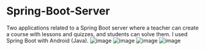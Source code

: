 # Spring-Boot-Server


Two applications related to a Spring Boot server where a teacher can create a course with lessons and quizzes, and students can solve them. I used Spring Boot with Android (Java).
![image](https://github.com/IordanIonut/MUsic-PLay-Backend/assets/81248387/679e1f84-4a55-4e3f-95ef-b0154fcd532e)
![image](https://github.com/IordanIonut/MUsic-PLay-Backend/assets/81248387/47cdb59e-83ac-4913-b7ef-8a1b3d097d78)
![image](https://github.com/IordanIonut/MUsic-PLay-Backend/assets/81248387/5ac38d4b-3072-4d71-9345-cd1cf7bf7a80)
![image](https://github.com/IordanIonut/MUsic-PLay-Backend/assets/81248387/e39f47b9-a673-4483-8373-477e4b3e9958)
